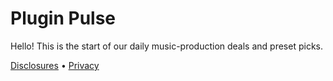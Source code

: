 # Plugin Pulse

Hello! This is the start of our daily music-production deals and preset picks.

[Disclosures](./disclosures) • [Privacy](./privacy)

